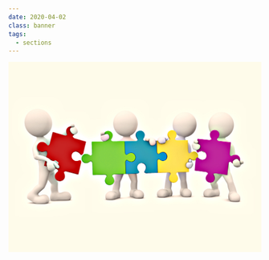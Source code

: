 ```yaml
---
date: 2020-04-02
class: banner
tags:
  - sections
---
```

![Putting the pieces together](/img/putting-it-all-together.png "Putting the pieces together")
